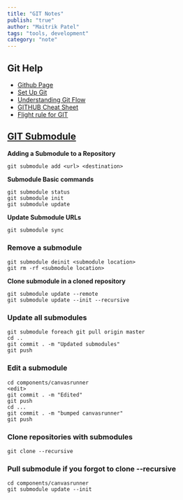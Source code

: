 ```yaml
---
title: "GIT Notes"
publish: "true"
author: "Maitrik Patel"
tags: "tools, development"
category: "note"
---
```


## Git Help

- [Github Page](https://help.github.com/articles/create-a-repo)
- [Set Up Git](https://help.github.com/articles/set-up-git)
- [Understanding Git Flow](https://guides.github.com/introduction/flow/index.html)
- [GITHUB Cheat Sheet](https://github.com/tiimgreen/github-cheat-sheet)
- [Flight rule for GIT](https://github.com/k88hudson/git-flight-rules)


## [GIT Submodule](https://git-scm.com/book/en/v2/Git-Tools-Submodules)

**Adding a Submodule to a Repository**
```
git submodule add <url> <destination>
```

**Submodule Basic commands**
```
git submodule status
git submodule init
git submodule update
```

**Update Submodule URLs**
```
git submodule sync
```

### Remove a submodule

```
git submodule deinit <submodule location>
git rm -rf <submodule location>
```

**Clone submodule in a cloned repository**
```
git submodule update --remote
git submodule update --init --recursive
```

### Update all submodules
```
git submodule foreach git pull origin master
cd ..
git commit . -m "Updated submodules"
git push
```

### Edit a submodule
```
cd components/canvasrunner
<edit>
git commit . -m "Edited"
git push
cd ...
git commit . -m "bumped canvasrunner"
git push
```

### Clone repositories with submodules
```
git clone --recursive
```

### Pull submodule if you forgot to clone --recursive
```
cd components/canvasrunner
git submodule update --init
```